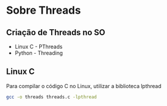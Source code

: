 # Sobre Threads
## Criação de Threads no SO
- Linux C - PThreads
- Python - Threading

## Linux C
Para compilar o código C no Linux, utilizar a biblioteca lpthread 

````sh
gcc -o threads threads.c -lpthread


